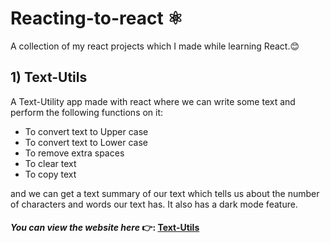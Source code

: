 # Reacting-to-react ⚛
A collection of my react projects which I made while learning React.😊
## 1)  Text-Utils 

A Text-Utility app made with react where we can write some text and perform the following functions on it: 
-  To convert text to Upper case
-  To convert text to Lower case
-  To remove extra spaces
-  To clear text 
-  To copy text 

and we can get a text summary of our text which tells us about the number of characters and words our text has.
It also has a dark mode feature.

#### *You can view the website here* 👉: [Text-Utils](https://text-utilify.netlify.app/)
